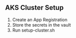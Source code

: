 #

## AKS Cluster Setup

1. Create an App Registration
2. Store the secrets in the vault
3. Run setup-cluster.sh
